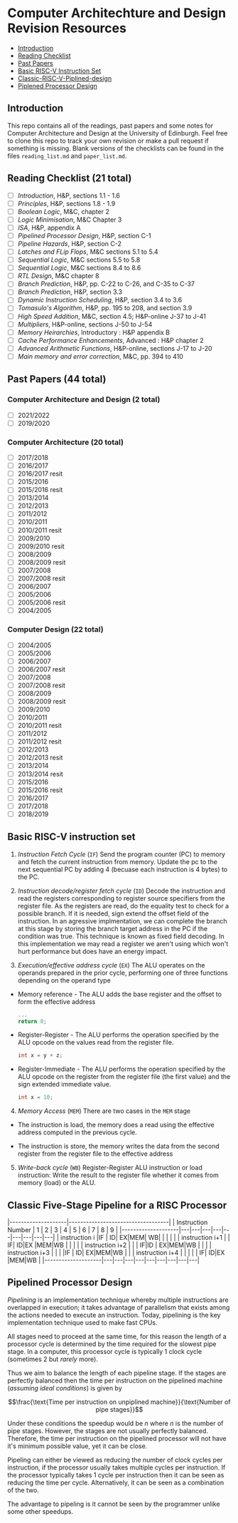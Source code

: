 # Computer Architechture and Design Revision Resources

- [Introduction](#introduction)
- [Reading Checklist](#reading-checklist)
- [Past Papers](#past-papers-(44-total))
- [Basic RISC-V Instruction Set](#basic-risc-v-instruction-set)
- [Classic-RISC-V-Piplined-design](#classic-five-stage-pipeline-for-a-risc-processor)
- [Piplened Processor Design](#pipelined-processor-design)

## Introduction

This repo contains all of the readings, past papers and some notes for Computer
Architecture and Design at the University of Edinburgh. Feel free to clone this
repo to track your own revision or make a pull request if something is missing.
Blank versions of the checklists can be found in the files `reading_list.md` and 
`paper_list.md`.

## Reading Checklist (21 total)

- [ ] _Introduction_, H&P, sections 1.1 - 1.6
- [ ] _Principles_, H&P, sections 1.8 - 1.9
- [ ] _Boolean Logic_, M&C, chapter 2
- [ ] _Logic Minimisation_, M&C Chapter 3
- [ ] _ISA_, H&P, appendix A
- [ ] _Pipelined Processor Design_, H&P, section C-1
- [ ] _Pipeline Hazards_, H&P, section C-2
- [ ] _Latches and FLip Flops_, M&C sections 5.1 to 5.4
- [ ] _Sequential Logic_, M&C sections 5.5 to 5.8
- [ ] _Sequential Logic_, M&C sections 8.4 to 8.6
- [ ] _RTL Design_, M&C chapter 8
- [ ] _Branch Prediction_, H&P, pp. C-22 to C-26, and C-35 to C-37
- [ ] _Branch Prediction_, H&P, section 3.3
- [ ] _Dynamic Instruction Scheduling_, H&P, section 3.4 to 3.6
- [ ] _Tomasulo's Algorithm_, H&P, pp. 195 to 208, and section 3.9
- [ ] _High Speed Addition_, M&C, section 4.5; H&P-online J-37 to J-41
- [ ] _Multipliers_,  H&P-online, sections J-50 to J-54
- [ ] _Memory Heirarchies_,  Introductory : H&P appendix B 
- [ ] _Cache Performance Enhancements_,  Advanced : H&P chapter 2 
- [ ] _Advanced Arithmetic Functions_, H&P-online, sections J-17 to J-20
- [ ] _Main memory and error correction_, M&C, pp. 394 to 410

## Past Papers (44 total)

### Computer Architecture and Design (2 total)

- [ ] 2021/2022 
- [ ] 2019/2020

### Computer Architecture (20 total)

- [ ] 2017/2018
- [ ] 2016/2017
- [ ] 2016/2017 resit
- [ ] 2015/2016 
- [ ] 2015/2016 resit
- [ ] 2013/2014 
- [ ] 2012/2013 
- [ ] 2011/2012 
- [ ] 2010/2011 
- [ ] 2010/2011 resit
- [ ] 2009/2010 
- [ ] 2009/2010 resit
- [ ] 2008/2009 
- [ ] 2008/2009 resit
- [ ] 2007/2008 
- [ ] 2007/2008 resit
- [ ] 2006/2007 
- [ ] 2005/2006 
- [ ] 2005/2006 resit
- [ ] 2004/2005

### Computer Design (22 total)

- [ ] 2004/2005
- [ ] 2005/2006
- [ ] 2006/2007
- [ ] 2006/2007 resit
- [ ] 2007/2008
- [ ] 2007/2008 resit
- [ ] 2008/2009
- [ ] 2008/2009 resit
- [ ] 2009/2010
- [ ] 2010/2011
- [ ] 2010/2011 resit
- [ ] 2011/2012
- [ ] 2011/2012 resit
- [ ] 2012/2013
- [ ] 2012/2013 resit
- [ ] 2013/2014
- [ ] 2013/2014 resit
- [ ] 2015/2016
- [ ] 2015/2016 resit
- [ ] 2016/2017
- [ ] 2017/2018
- [ ] 2018/2019

## Basic RISC-V instruction set

1. _Instruction Fetch Cycle_ (`IF`) 
    Send the program counter (PC) to memory and fetch the current instruction
    from memory. Update the pc to the next sequential PC by adding 4 (becuase
    each instruction is 4 bytes) to the PC.

2. _Instruction decode/register fetch cycle_ (`ID`) 
    Decode the instruction and read the registers corresponding to register
    source specifiers from the register file. As the registers are read, do the
    equality test to check for a possible branch. If it is needed, sign extend
    the offset field of the instruction. In an agressive implmentation, we can
    complete the branch at this stage by storing the branch target address in
    the PC if the condition was true.  This technique is known as fixed field
    decoding. In this implementation we may read a register we aren't using
    which won't hurt performance but does have an energy impact.

3. _Execution/effective address cycle_ (`EX`)
  The ALU operates on the operands prepared in the prior cycle, performing one
  of three functions depending on  the operand type

  - Memory reference - The ALU adds the base register and the offset to form
    the effective address

    ```c
    ...
    return 0;
    ```

  - Register-Register - The ALU performs the operation specified by the ALU
    opcode on the values read from the register file. 

    ```c
    int x = y + z;
    ```

  - Register-Immediate - The ALU performs the operation specified by the ALU
    opcode on the register from the register file (the first value) and the
    sign extended immediate value. 

    ```c
    int x = 10;
    ```

4. _Memory Access_ (`MEM`)
  There are two cases in the `MEM` stage

  - The instruction is load, the memory does a read using the effective address
    computed in the previous cycle.

  - The instruction is store, the memory writes the data from the second
    register from the register file to the effective address 

5. _Write-back cycle_ (`WB`)
  Register-Register ALU instruction or load instruction: Write the result to
  the register file whether it comes from memory (load) or the ALU.


## Classic Five-Stage Pipeline for a RISC Processor

|--------------------|-----------------------------------|
| Instruction Number | 1 | 2 | 3 | 4 | 5 | 6 | 7 | 8 | 9 |
|--------------------|---|---|---|---|---|---|---|---|---|
| instruction i      |IF | ID| EX|MEM| WB|   |   |   |   |
| instruction i+1    |   | IF| ID|EX |MEM|WB |   |   |   |
| instruction i+2    |   |   | IF|ID | EX|MEM|WB |   |   |
| instruction i+3    |   |   |   |IF | ID| EX|MEM|WB |   |
| instruction i+4    |   |   |   |   | IF| ID|EX |MEM|WB |
|--------------------|---|---|---|---|---|---|---|---|---|

## Pipelined Processor Design

_Pipelining_ is an implementation technique whereby multiple instructions are
overlapped in execution; it takes advantage of parallelism that exists among
the actions needed to execute an instruction. Today, pipelining is the key
implementation technique used to make fast CPUs.

All stages need to proceed at the same time, for this reason the length of a
processor cycle is determined by the time required for the slowest pipe stage.
In a computer, this processor cycle is typically 1 clock cycle (sometimes 2 but
_rarely_ more).

Thus we aim to balance the length of each pipeline stage. If the stages are
perfectly balanced then the time per instruction on the pipelined machine
(_assuming ideal conditions_) is given by

```math
\frac{\text{Time per instruction on unpiplined machine}}{\text{Number of pipe stages}}
```

Under these conditions the speedup would be $n$ where $n$ is the number of pipe
stages. However, the stages are not usually perfectly balanced. Therefore, the
time per instruction on the pipelined processor will not have it's minimum
possible value, yet it can be close.

Pipeling can either be viewed as reducing the number of clock cycles per
instruction, if the processor usually takes multiple cycles per instruction. If
the processor typically takes 1 cycle per instruction then it can be seen as
reducing the time per cycle. Alternatively, it can be seen as a combination of
the two.

The advantage to pipeling is it cannot be seen by the programmer unlike some
other speedups. 
